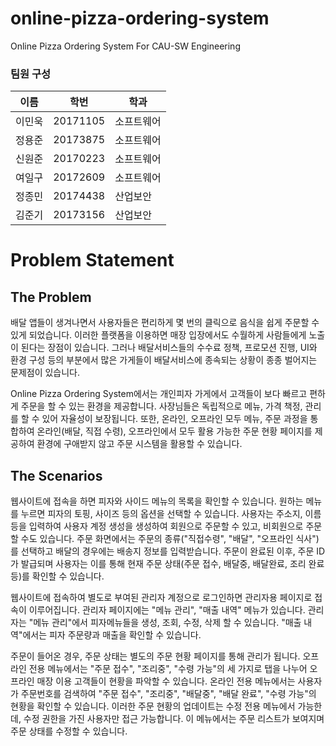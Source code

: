 # online-pizza-ordering-system
Online Pizza Ordering System For CAU-SW Engineering

### 팀원 구성
|이름|학번|학과|
|------|---|---|
|이민욱|20171105|소프트웨어|
|정용준|20173875|소프트웨어|
|신원준|20170223|소프트웨어|
|여일구|20172609|소프트웨어|
|정종민|20174438|산업보안|
|김준기|20173156|산업보안|

# Problem Statement

## The Problem
배달 앱들이 생겨나면서 사용자들은 편리하게 몇 번의 클릭으로 음식을 쉽게 주문할 수 있게 되었습니다. 이러한 플랫폼을 이용하면 매장 입장에서도 수월하게 사람들에게 노출이 된다는 장점이 있습니다. 그러나 배달서비스들의 수수료 정책, 프로모션 진행, UI와 환경 구성 등의 부분에서 많은 가게들이 배달서비스에 종속되는 상황이 종종 벌어지는 문제점이 있습니다.

Online Pizza Ordering System에서는 개인피자 가게에서 고객들이 보다 빠르고 편하게 주문을 할 수 있는 환경을 제공합니다. 사장님들은 독립적으로 메뉴, 가격 책정, 관리를 할 수 있어 자율성이 보장됩니다. 또한, 온라인, 오프라인 모두 메뉴, 주문 과정을 통합하여 온라인(배달, 직접 수령), 오프라인에서 모두 활용 가능한 주문 현황 페이지를 제공하여 환경에 구애받지 않고 주문 시스템을 활용할 수 있습니다.

## The Scenarios
웹사이트에 접속을 하면 피자와 사이드 메뉴의 목록을 확인할 수 있습니다. 원하는 메뉴를 누르면 피자의 토핑, 사이즈 등의 옵션을 선택할 수 있습니다. 사용자는 주소지, 이름 등을 입력하여 사용자 계정 생성을 생성하여 회원으로 주문할 수 있고, 비회원으로 주문할 수도 있습니다. 주문 화면에서는 주문의 종류("직접수령", "배달", "오프라인 식사")를 선택하고 배달의 경우에는 배송지 정보를 입력받습니다. 주문이 완료된 이후, 주문 ID가 발급되며 사용자는 이를 통해 현재 주문 상태(주문 접수, 배달중, 배달완료, 조리 완료 등)를 확인할 수 있습니다.

웹사이트에 접속하여 별도로 부여된 관리자 계정으로 로그인하면 관리자용 페이지로 접속이 이루어집니다. 관리자 페이지에는 "메뉴 관리", "매출 내역" 메뉴가 있습니다. 관리자는 "메뉴 관리"에서 피자메뉴들을 생성, 조회, 수정, 삭제 할 수 있습니다. "매출 내역"에서는 피자 주문량과 매출을 확인할 수 있습니다.

주문이 들어온 경우, 주문 상태는 별도의 주문 현황 페이지를 통해 관리가 됩니다. 오프라인 전용 메뉴에서는 "주문 접수", "조리중", "수령 가능"의 세 가지로 탭을 나누어 오프라인 매장 이용 고객들이 현황을 파악할 수 있습니다. 온라인 전용 메뉴에서는 사용자가 주문번호를 검색하여 "주문 접수", "조리중", "배달중", "배달 완료", "수령 가능"의 현황을 확인할 수 있습니다. 이러한 주문 현황의 업데이트는 수정 전용 메뉴에서 가능한데, 수정 권한을 가진 사용자만 접근 가능합니다. 이 메뉴에서는 주문 리스트가 보여지며 주문 상태를 수정할 수 있습니다.
